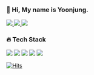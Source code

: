 ### 👋 Hi, My name is Yoonjung.

<a href="https://www.youtube.com/channel/UCh8rS2JK3LyPqt_08kc2kZg">
    <img 
        src="http://img.shields.io/badge/-Youtube-FF0000?style=flat-square&logo=Youtube&link=https://www.youtube.com/channel/UCh8rS2JK3LyPqt_08kc2kZg"/>
</a>
<a href="https://instagram.com/rzloz_k">
    <img 
        src="http://img.shields.io/badge/-Instagram-FFFFFF?style=flat-square&logo=Instagram&link=https://instagram.com/rzloz_k"/>
</a>
<a href="https://velog.io/@kyz0111">
    <img 
        src="http://img.shields.io/badge/-Velog-20C997?style=flat-square&logo=velog&link=https://velog.io/@kyz0111"/>
</a>


### 🔥 Tech Stack

<img src="https://img.shields.io/badge/JavaScript-F7DF1E?style=flat-square&logo=JavaScript&logoColor=white"/> <img src="https://img.shields.io/badge/HTML5-E34F26?style=flat-square&logo=HTML5&logoColor=white"/> <img src="https://img.shields.io/badge/CSS3-1572B6?style=flat-square&logo=CSS3&logoColor=white"/> <img src="https://img.shields.io/badge/Vue.js-4FC08D?style=flat-square&logo=Vue.js&logoColor=white"/> 
<img src="https://img.shields.io/badge/Python-3776AB?style=flat-square&logo=Python&logoColor=white"/> 

[![Hits](https://hits.seeyoufarm.com/api/count/incr/badge.svg?url=https%3A%2F%2Fgithub.com%2Fcodekyz%2Fhit-counter&count_bg=%23C6C6C6&title_bg=%23A686C6&icon=github.svg&icon_color=%23E7E7E7&title=hits&edge_flat=true)](https://hits.seeyoufarm.com)

 
<!---
codekyz/codekyz is a ✨ special ✨ repository because its `README.md` (this file) appears on your GitHub profile.
You can click the Preview link to take a look at your changes.
--->
